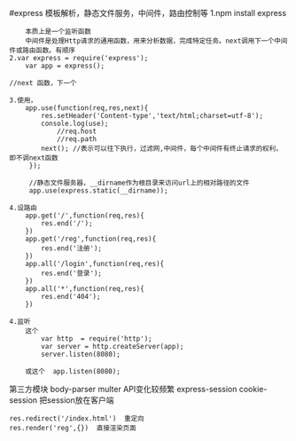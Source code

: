 #express
    模板解析，静态文件服务，中间件，路由控制等
    1.npm install express

        本质上是一个监听函数
        中间件是处理Http请求的通用函数，用来分析数据，完成特定任务。next调用下一个中间件或路由函数。有顺序
    2.var express = require('express');
        var app = express();

    //next 函数，下一个

    3.使用，
        app.use(function(req,res,next){
            res.setHeader('Content-type','text/html;charset=utf-8');
            console.log(use);
                //req.host
                //req.path
            next(); //表示可以往下执行，过滤网,中间件，每个中间件有终止请求的权利，即不调next函数
         });

         //静态文件服务器，__dirname作为根目录来访问url上的相对路径的文件
         app.use(express.static(__dirname));

    4.设路由
        app.get('/',function(req,res){
            res.end('/');
        })
        app.get('/reg',function(req,res){
            res.end('注册');
        })
        app.all('/login',function(req,res){
            res.end('登录');
        })
        app.all('*',function(req,res){
            res.end('404');
        })

    4.监听
        这个
            var http  = require('http');
            var server = http.createServer(app);
            server.listen(8080);

        或这个  app.listen(8080);





第三方模块
    body-parser
    multer   API变化较频繁
    express-session
    cookie-session    把session放在客户端

    res.redirect('/index.html')  重定向
    res.render('reg',{})  直接渲染页面
